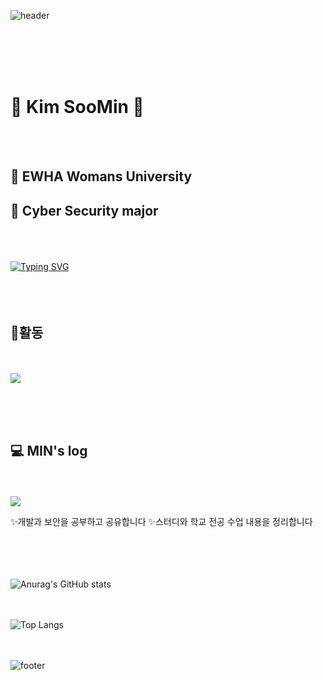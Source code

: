 ![header](https://capsule-render.vercel.app/api?type=Waving&color=faeab2&height=180&section=header&text=MIN's%20GitHub&fontSize=70&animation=twinkling&fontColor=452c07)

<br><br> <br><br>
# 🫧 Kim SooMin 🫧
<br><br>

## 🌿 EWHA Womans University 
## 🌿 Cyber Security major 
<br>
<br><br>
<a href="https://git.io/typing-svg"><img src="https://readme-typing-svg.demolab.com?font=Gowun+Dodum&pause=1000&color=F1DB56&center=true&vCenter=true&multiline=true&width=435&height=59&lines=%ED%92%80+%EC%8A%A4%ED%83%9D+%EA%B0%9C%EB%B0%9C%EC%9E%90%EB%A5%BC+%EA%BF%88%EA%BE%B8%EB%A9%B0;%EC%9B%B9+%EA%B0%9C%EB%B0%9C%EA%B3%BC+%EB%B3%B4%EC%95%88+%EA%B3%B5%EB%B6%80%EB%A5%BC+%ED%95%98%EB%8A%94+%ED%95%99%EC%83%9D%EC%9E%85%EB%8B%88%EB%8B%A4+%3A)" alt="Typing SVG" /></a>
<br><br>
<br>
<br>

## 🌱활동
<br><br>
<img src="https://img.shields.io/badge/E_COPS(2023.3 ~)-FA7070.svg?style=for-the-badge"/>

<br>
<br>
<br>

## 💻 MIN's log 
<br><br>
<a href="https://minsoom48.tistory.com" target="_blank">
  <img src="http://img.shields.io/badge/Tistory-EA5220?style=for-the-badge&logo=Tistory&logoColor=white" />
</a>
<br>
</div>
✨개발과 보안을 공부하고 공유합니다
✨스터디와 학교 전공 수업 내용을 정리합니다

<br>
<br>
<br>

<br><br>
![Anurag's GitHub stats](https://github-readme-stats.vercel.app/api?username=sooominie&show_icons=true&theme=solarized-light)

<br><br>
![Top Langs](https://github-readme-stats.vercel.app/api/top-langs/?username=sooominie&layout=compact)
<br>
<br>
<br>

![footer](https://capsule-render.vercel.app/api?type=Waving&color=faeab2&height=120&section=footer&animation=twinkling&fontColor=452c07)
